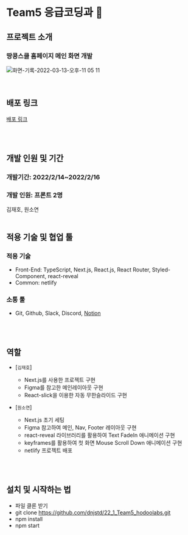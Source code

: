 # Team5 응급코딩과 🚨

## 프로젝트 소개

### 땅콩스쿨 홈페이지 메인 화면 개발

![화면-기록-2022-03-13-오후-11 05 11](https://user-images.githubusercontent.com/90748606/158063774-497f7017-460f-4c14-91dc-428b4510c46d.gif)



<br/>



## 배포 링크

<a href="https://eager-albattani-04a7aa.netlify.app/">배포 링크</a>

<br/><br/>

## 개발 인원 및 기간

### 개발기간: 2022/2/14~2022/2/16

### 개발 인원: 프론트 2명

김재호, 원소연
<br/><br/>

## 적용 기술 및 협업 툴

### 적용 기술

- Front-End: TypeScript, Next.js, React.js, React Router, Styled-Component, react-reveal
- Common: netlify

### 소통 툴

- Git, Github, Slack, Discord, <a href="https://olive-trapezoid-dec.notion.site/5-1-e9820677aaf846c8865695ee31115036">Notion</a>

<br/><br/>

## 역할

- [`김재호`]
  - Next.js를 사용한 프로젝트 구현
  - Figma를 참고한 메인레이아웃 구현
  - React-slick을 이용한 자동 무한슬라이드 구현

- [`원소연`]
  - Next.js 초기 세팅
  - Figma 참고하여 메인, Nav, Footer 레이아웃 구현
  - react-reveal 라이브러리를 활용하여 Text FadeIn 애니메이션 구현
  - keyframes를 활용하여 첫 화면 Mouse Scroll Down 애니메이션 구현
  - netlify 프로젝트 배포

<br/><br/>

## 설치 및 시작하는 법

- 파일 클론 받기
- git clone https://github.com/dnjstd/22_1_Team5_hodoolabs.git
- npm install
- npm start
  </br>
